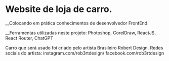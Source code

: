 # Website de loja de carro.

__Colocando em prática conhecimentos de desenvolvedor FrontEnd.

__Ferramentas utilizadas neste projeto:
Photoshop,
CorelDraw,
ReactJS,
React Router,
ChatGPT

Carro que será usado foi criado pelo artista Brasileiro Robert Design.
Redes sociais do artista:
instagram.com/rob3rtdesign/
facebook.com/rob3rtdesign
